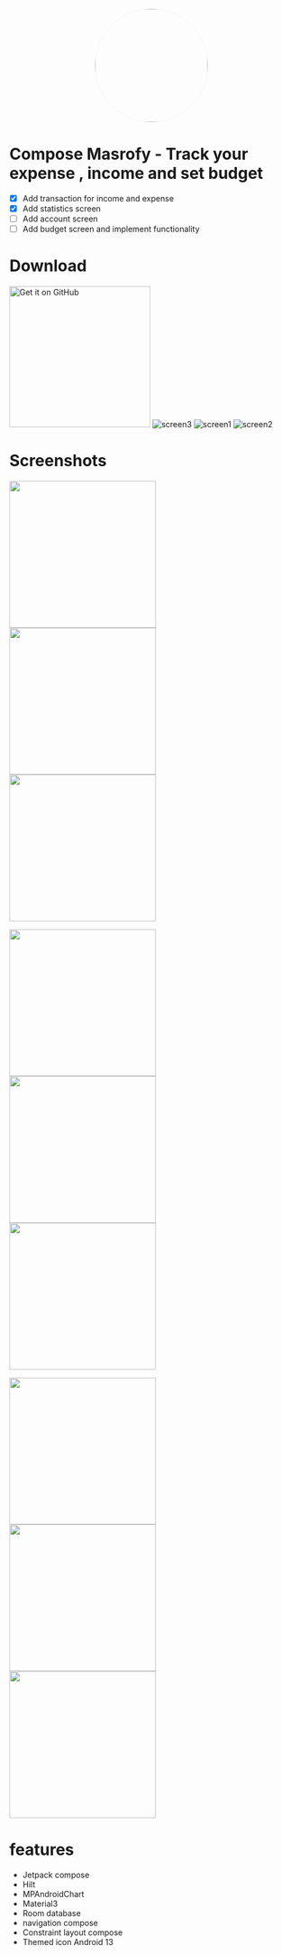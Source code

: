 <div align="center">
<kbd>
    <img width="200" height="200" style="display: block; border: 1px solid #f5f5f5; border-radius: 9999px;" src="https://user-images.githubusercontent.com/40442174/219127385-5d1d7561-c532-48db-851a-b41535542b9c.png" >
    </kbd>
</div>
    
# Compose Masrofy - Track your expense , income and set budget
- [x] Add transaction for income and expense 
- [x] Add statistics screen
- [ ] Add account screen
- [ ] Add budget screen and implement functionality

# Download
 <a href="https://play.google.com/store/apps/details?id=com.masrofy"><img alt="Get it on GitHub" src="https://user-images.githubusercontent.com/40442174/219130143-35ee546b-7057-4c2d-9bbd-9729614d181b.png" width="250px"/></a>
![screen3](https://user-images.githubusercontent.com/40442174/219132123-36a3bdb4-05ba-4f6a-ba58-989f072eae99.jpg)
![screen1](https://user-images.githubusercontent.com/40442174/219132126-d45030d7-1381-49bc-8eda-74440a838638.jpg)
![screen2](https://user-images.githubusercontent.com/40442174/219132133-c151cc0c-f54f-4ced-ab15-acffd81c64ba.jpg)

 # Screenshots
  <img src="https://user-images.githubusercontent.com/40442174/219132123-36a3bdb4-05ba-4f6a-ba58-989f072eae99.jpg" width="260">  <img src="https://user-images.githubusercontent.com/40442174/216676802-884b88e8-b64f-4f8f-b934-0e604fbd6f62.jpg" width="260"> 
  <img src="https://user-images.githubusercontent.com/40442174/216676794-a4236694-3cbb-4062-8d91-0484ac502c2a.jpg" width="260">  
 
 <img src="https://user-images.githubusercontent.com/40442174/216676803-c96e49cd-6b06-4e5e-a05f-ce29480b38eb.jpg" width="260">  <img src="https://user-images.githubusercontent.com/40442174/216676802-884b88e8-b64f-4f8f-b934-0e604fbd6f62.jpg" width="260"> 
  <img src="https://user-images.githubusercontent.com/40442174/216676794-a4236694-3cbb-4062-8d91-0484ac502c2a.jpg" width="260">  
  
   <img src="https://user-images.githubusercontent.com/40442174/216677520-15fea0f6-5123-42a7-bf7c-761dfc63de48.jpg" width="260">  <img src="https://user-images.githubusercontent.com/40442174/216677524-419a9422-a4b1-4c91-b05c-008cc76a5082.jpg" width="260"> 
  <img src="https://user-images.githubusercontent.com/40442174/216677517-86d4dc73-ffce-4843-bb5c-290cd6f7a13f.jpg" width="260">  
  
  # features
  - Jetpack compose
  - Hilt
  - MPAndroidChart
  - Material3
  - Room database
  - navigation compose
  - Constraint layout compose
  - Themed icon Android 13
